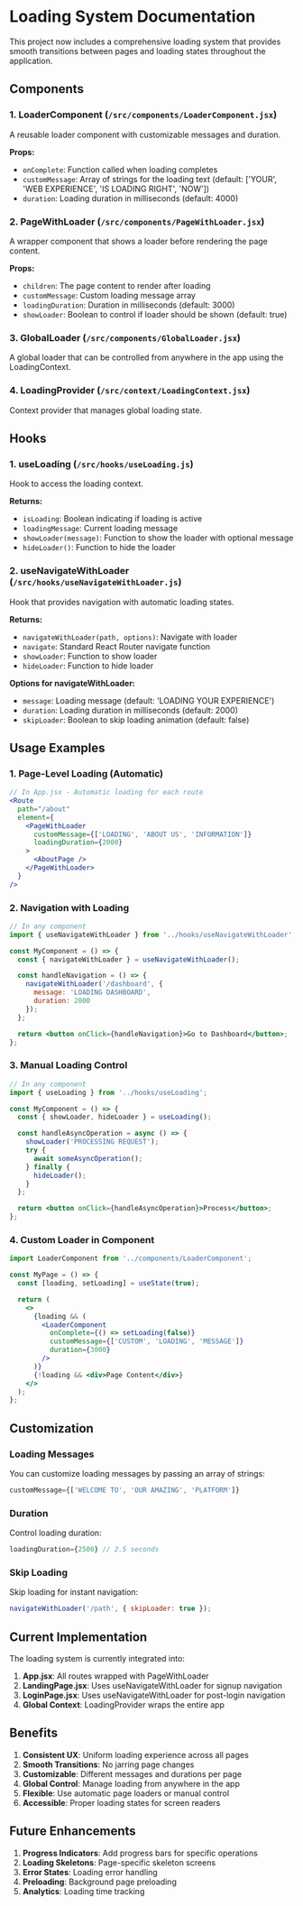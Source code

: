 # Loading System Documentation

This project now includes a comprehensive loading system that provides smooth transitions between pages and loading states throughout the application.

## Components

### 1. LoaderComponent (`/src/components/LoaderComponent.jsx`)
A reusable loader component with customizable messages and duration.

**Props:**
- `onComplete`: Function called when loading completes
- `customMessage`: Array of strings for the loading text (default: ['YOUR', 'WEB EXPERIENCE', 'IS LOADING RIGHT', 'NOW'])
- `duration`: Loading duration in milliseconds (default: 4000)

### 2. PageWithLoader (`/src/components/PageWithLoader.jsx`)
A wrapper component that shows a loader before rendering the page content.

**Props:**
- `children`: The page content to render after loading
- `customMessage`: Custom loading message array
- `loadingDuration`: Duration in milliseconds (default: 3000)
- `showLoader`: Boolean to control if loader should be shown (default: true)

### 3. GlobalLoader (`/src/components/GlobalLoader.jsx`)
A global loader that can be controlled from anywhere in the app using the LoadingContext.

### 4. LoadingProvider (`/src/context/LoadingContext.jsx`)
Context provider that manages global loading state.

## Hooks

### 1. useLoading (`/src/hooks/useLoading.js`)
Hook to access the loading context.

**Returns:**
- `isLoading`: Boolean indicating if loading is active
- `loadingMessage`: Current loading message
- `showLoader(message)`: Function to show the loader with optional message
- `hideLoader()`: Function to hide the loader

### 2. useNavigateWithLoader (`/src/hooks/useNavigateWithLoader.js`)
Hook that provides navigation with automatic loading states.

**Returns:**
- `navigateWithLoader(path, options)`: Navigate with loader
- `navigate`: Standard React Router navigate function
- `showLoader`: Function to show loader
- `hideLoader`: Function to hide loader

**Options for navigateWithLoader:**
- `message`: Loading message (default: 'LOADING YOUR EXPERIENCE')
- `duration`: Loading duration in milliseconds (default: 2000)
- `skipLoader`: Boolean to skip loading animation (default: false)

## Usage Examples

### 1. Page-Level Loading (Automatic)
```jsx
// In App.jsx - Automatic loading for each route
<Route 
  path="/about"
  element={
    <PageWithLoader 
      customMessage={['LOADING', 'ABOUT US', 'INFORMATION']}
      loadingDuration={2000}
    >
      <AboutPage />
    </PageWithLoader>
  }
/>
```

### 2. Navigation with Loading
```jsx
// In any component
import { useNavigateWithLoader } from '../hooks/useNavigateWithLoader';

const MyComponent = () => {
  const { navigateWithLoader } = useNavigateWithLoader();

  const handleNavigation = () => {
    navigateWithLoader('/dashboard', {
      message: 'LOADING DASHBOARD',
      duration: 2000
    });
  };

  return <button onClick={handleNavigation}>Go to Dashboard</button>;
};
```

### 3. Manual Loading Control
```jsx
// In any component
import { useLoading } from '../hooks/useLoading';

const MyComponent = () => {
  const { showLoader, hideLoader } = useLoading();

  const handleAsyncOperation = async () => {
    showLoader('PROCESSING REQUEST');
    try {
      await someAsyncOperation();
    } finally {
      hideLoader();
    }
  };

  return <button onClick={handleAsyncOperation}>Process</button>;
};
```

### 4. Custom Loader in Component
```jsx
import LoaderComponent from '../components/LoaderComponent';

const MyPage = () => {
  const [loading, setLoading] = useState(true);

  return (
    <>
      {loading && (
        <LoaderComponent 
          onComplete={() => setLoading(false)}
          customMessage={['CUSTOM', 'LOADING', 'MESSAGE']}
          duration={3000}
        />
      )}
      {!loading && <div>Page Content</div>}
    </>
  );
};
```

## Customization

### Loading Messages
You can customize loading messages by passing an array of strings:
```jsx
customMessage={['WELCOME TO', 'OUR AMAZING', 'PLATFORM']}
```

### Duration
Control loading duration:
```jsx
loadingDuration={2500} // 2.5 seconds
```

### Skip Loading
Skip loading for instant navigation:
```jsx
navigateWithLoader('/path', { skipLoader: true });
```

## Current Implementation

The loading system is currently integrated into:

1. **App.jsx**: All routes wrapped with PageWithLoader
2. **LandingPage.jsx**: Uses useNavigateWithLoader for signup navigation
3. **LoginPage.jsx**: Uses useNavigateWithLoader for post-login navigation
4. **Global Context**: LoadingProvider wraps the entire app

## Benefits

1. **Consistent UX**: Uniform loading experience across all pages
2. **Smooth Transitions**: No jarring page changes
3. **Customizable**: Different messages and durations per page
4. **Global Control**: Manage loading from anywhere in the app
5. **Flexible**: Use automatic page loaders or manual control
6. **Accessible**: Proper loading states for screen readers

## Future Enhancements

1. **Progress Indicators**: Add progress bars for specific operations
2. **Loading Skeletons**: Page-specific skeleton screens
3. **Error States**: Loading error handling
4. **Preloading**: Background page preloading
5. **Analytics**: Loading time tracking
